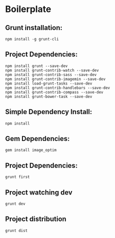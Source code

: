 Boilerplate
===========

## Grunt installation:
```
npm install -g grunt-cli
```

## Project Dependencies:
```
npm install grunt --save-dev
npm install grunt-contrib-watch --save-dev
npm install grunt-contrib-sass --save-dev
npm install grunt-contrib-imagemin --save-dev
npm install load-grunt-tasks --save-dev
npm install grunt-contrib-handlebars --save-dev
npm install grunt-contrib-compass --save-dev
npm install grunt-bower-task --save-dev
```

## Simple Dependency Install:
```
npm install 
```

## Gem Dependencies:
```
gem install image_optim
```

## Project Dependencies:
```
grunt first
```

## Project watching dev
```
grunt dev
```

## Project distribution
```grunt dist```
